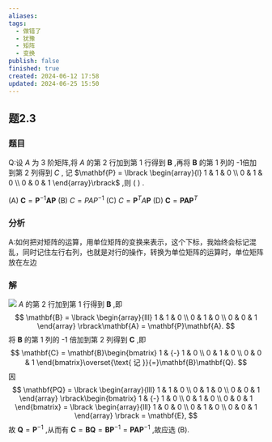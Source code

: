 ```yaml
---
aliases: 
tags:
  - 做错了
  - 犹豫
  - 矩阵
  - 变换
publish: false
finished: true
created: 2024-06-12 17:58
updated: 2024-06-25 15:50
---
```

## 题2.3
### 题目
Q:设 $A$ 为 3 阶矩阵,将 $A$ 的第 2 行加到第 1 行得到 $\mathbf{B}$ ,再将 $\mathbf{B}$ 的第 1 列的 -1倍加到第 2 列得到 $C$ ,
记 $\mathbf{P} = \lbrack  \begin{array}{l} 1 & 1 & 0 \\  0 & 1 & 0 \\  0 & 0 & 1 \end{array}\rbrack$ ,则 ( ) .

(A) $\mathbf{C} = {\mathbf{P}}^{-1}\mathbf{{AP}}$ 
(B) $C = {PA}{P}^{-1}$ 
(C) $C = {\mathbf{P}}^{T}A\mathbf{P}$ 
(D) $\mathbf{C} = {\mathbf{{PAP}}}^{T}$
### 分析
A:如何把对矩阵的运算，用单位矩阵的变换来表示，这个下标，我始终会标记混乱，同时记住左行右列，也就是对行的操作，转换为单位矩阵的运算时，单位矩阵放在左边
### 解
![](https://img.hwenyi.live/202409041044897.webp)
$A$ 的第 2 行加到第 1 行得到 $\mathbf{B}$ ,即
$$
\mathbf{B} = \lbrack \begin{array}{lll} 1 & 1 & 0 \\ 0 & 1 & 0 \\ 0 & 0 & 1 \end{array} \rbrack\mathbf{A} = \mathbf{P}\mathbf{A}.
$$
将 $\mathbf{B}$ 的第 1 列的 -1 倍加到第 2 列得到 $\mathbf{C}$ ,即
$$
\mathbf{C} = \mathbf{B}\begin{bmatrix} 1 & {-} 1 & 0 \\ 0 & 1 & 0 \\ 0 & 0 & 1 \end{bmatrix}\overset{\text{ 记 }}{=}\mathbf{B}\mathbf{Q}.
$$
因
$$
\mathbf{PQ} = \lbrack \begin{array}{lll} 1 & 1 & 0 \\ 0 & 1 & 0 \\ 0 & 0 & 1 \end{array} \rbrack\begin{bmatrix} 1 & {-} 1 & 0 \\ 0 & 1 & 0 \\ 0 & 0 & 1 \end{bmatrix} = \lbrack \begin{array}{lll} 1 & 0 & 0 \\ 0 & 1 & 0 \\ 0 & 0 & 1 \end{array} \rbrack = \mathbf{E},
$$
故 $\mathbf{Q} = {\mathbf{P}}^{{-}1}$ ,从而有 $\mathbf{C} = \mathbf{B}\mathbf{Q} = \mathbf{B}{\mathbf{P}}^{{-}1} = \mathbf{P}\mathbf{A}{\mathbf{P}}^{{-}1}$ ,故应选 (B).